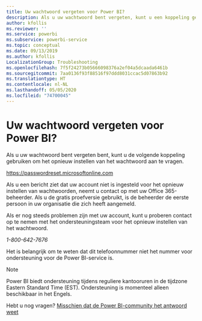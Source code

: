 ```yaml
---
title: Uw wachtwoord vergeten voor Power BI?
description: Als u uw wachtwoord bent vergeten, kunt u een koppeling gebruiken om het opnieuw instellen van het wachtwoord aan te vragen.
author: kfollis
ms.reviewer: ''
ms.service: powerbi
ms.subservice: powerbi-service
ms.topic: conceptual
ms.date: 09/13/2019
ms.author: kfollis
LocalizationGroup: Troubleshooting
ms.openlocfilehash: 7f5f24273b05666098376a2ef04a5dcaada6461b
ms.sourcegitcommit: 7aa0136f93f88516f97ddd8031ccac5d07863b92
ms.translationtype: HT
ms.contentlocale: nl-NL
ms.lasthandoff: 05/05/2020
ms.locfileid: "74700045"
---
```

# <a name="forgot-your-password-for-power-bi"></a>Uw wachtwoord vergeten voor Power BI?

Als u uw wachtwoord bent vergeten bent, kunt u de volgende koppeling gebruiken om het opnieuw instellen van het wachtwoord aan te vragen.

<https://passwordreset.microsoftonline.com>

Als u een bericht ziet dat uw account niet is ingesteld voor het opnieuw instellen van wachtwoorden, neemt u contact op met uw Office 365-beheerder. Als u de gratis proefversie gebruikt, is de beheerder de eerste persoon in uw organisatie die zich heeft aangemeld.

Als er nog steeds problemen zijn met uw account, kunt u proberen contact op te nemen met het ondersteuningsteam voor het opnieuw instellen van het wachtwoord.

*1-800-642-7676*

Het is belangrijk om te weten dat dit telefoonnummer niet het nummer voor ondersteuning voor de Power BI-service is.

> [!NOTE]
> Power BI biedt ondersteuning tijdens reguliere kantooruren in de tijdzone Eastern Standard Time (EST). Ondersteuning is momenteel alleen beschikbaar in het Engels.

Hebt u nog vragen? [Misschien dat de Power BI-community het antwoord weet](https://community.powerbi.com/)
